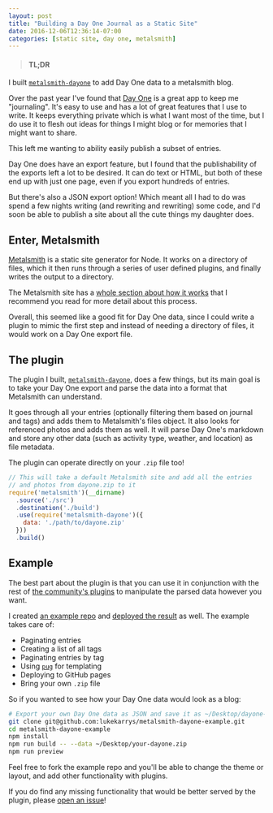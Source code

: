 ```yaml
---
layout: post
title: "Building a Day One Journal as a Static Site"
date: 2016-12-06T12:36:14-07:00
categories: [static site, day one, metalsmith]
---
```


> #### TL;DR
I built [`metalsmith-dayone`](https://github.com/lukekarrys/metalsmith-dayone) to add Day One data to a metalsmith blog.

Over the past year I've found that [Day One](http://dayoneapp.com/) is a great app to keep me "journaling". It's easy to use and has a lot of great features that I use to write. It keeps everything private which is what I want most of the time, but I do use it to flesh out ideas for things I might blog or for memories that I might want to share.

This left me wanting to ability easily publish a subset of entries.

Day One does have an export feature, but I found that the publishability of the exports left a lot to be desired. It can do text or HTML, but both of these end up with just one page, even if you export hundreds of entries.

But there's also a JSON export option! Which meant all I had to do was spend a few nights writing (and rewriting and rewriting) some code, and I'd soon be able to publish a site about all the cute things my daughter does.

<!-- more -->

## Enter, Metalsmith

[Metalsmith](http://www.metalsmith.io/) is a static site generator for Node. It works on a directory of files, which it then runs through a series of user defined plugins, and finally writes the output to a directory.

The Metalsmith site has a [whole section about how it works](http://www.metalsmith.io/#how-does-it-work-in-more-detail-) that I recommend you read for more detail about this process.

Overall, this seemed like a good fit for Day One data, since I could write a plugin to mimic the first step and instead of needing a directory of files, it would work on a Day One export file.


## The plugin

The plugin I built, [`metalsmith-dayone`](https://github.com/lukekarrys/metalsmith-dayone), does a few things, but its main goal is to take your Day One export and parse the data into a format that Metalsmith can understand.

It goes through all your entries (optionally filtering them based on journal and tags) and adds them to Metalsmith's files object. It also looks for referenced photos and adds them as well. It will parse Day One's markdown and store any other data (such as activity type, weather, and location) as file metadata.

The plugin can operate directly on your `.zip` file too!

```js
// This will take a default Metalsmith site and add all the entries
// and photos from dayone.zip to it
require('metalsmith')(__dirname)
  .source('./src')
  .destination('./build')
  .use(require('metalsmith-dayone')({
    data: './path/to/dayone.zip'
  }))
  .build()
```

## Example

The best part about the plugin is that you can use it in conjunction with the rest of [the community's plugins](http://www.metalsmith.io/#the-community-plugins) to manipulate the parsed data however you want.

I created [an example repo](https://github.com/lukekarrys/metalsmith-dayone-example) and [deployed the result](http://metalsmith-dayone.lukecod.es/) as well. The example takes care of:

- Paginating entries
- Creating a list of all tags
- Paginating entries by tag
- Using [`pug`](https://pugjs.org) for templating
- Deploying to GitHub pages
- Bring your own `.zip` file

So if you wanted to see how your Day One data would look as a blog:

```sh
# Export your own Day One data as JSON and save it as ~/Desktop/dayone-data.zip
git clone git@github.com:lukekarrys/metalsmith-dayone-example.git
cd metalsmith-dayone-example
npm install
npm run build -- --data ~/Desktop/your-dayone.zip
npm run preview
```

Feel free to fork the example repo and you'll be able to change the theme or layout, and add other functionality with plugins.

If you do find any missing functionality that would be better served by the plugin, please [open an issue](https://github.com/lukekarrys/metalsmith-dayone/issues/new)!
